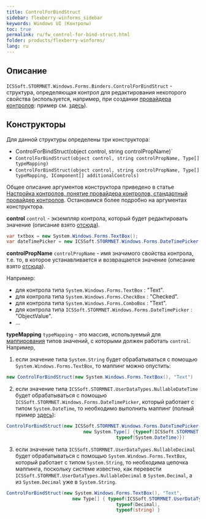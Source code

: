 ```yaml
---
title: ControlForBindStruct
sidebar: flexberry-winforms_sidebar
keywords: Windows UI (Контролы)
toc: true
permalink: ru/fw_control-for-bind-struct.html
folder: products/flexberry-winforms/
lang: ru
---
```


<!-- Данная статья ещё редактируется -->

## Описание 
`ICSSoft.STORMNET.Windows.Forms.Binders.ControlForBindStruct` - структура, определяющая контрол для редактирования некоторого свойства (используется, например, при создании [провайдера контролов](fw_control-provider-winforms.html): пример см. [здесь](fw_processing-date-in-control-provider.html)). 

## Конструкторы
Для данной структуры определены три конструктора:
* ControlForBindStruct(object control, string controlPropName)`
* `ControlForBindStruct(object control, string controlPropName, Type[] typeMapping)`
* `ControlForBindStruct(object control, string controlPropName, Type[] typeMapping, IComponent[] additionalControls)`

Общее описание аргументов конструктора приведено в статье [Настройка контролов, понятие провайдера контролов, стандартный провайдер контролов](fw_control-provider-winforms.html). Остановимся более подробно на аргументах конструктора.

 __control__
`control` - экземпляр контрола, который будет редактировать значение (описание взято [отсюда](fw_control-provider-winforms.html)).

```csharp
var txtbox = new System.Windows.Forms.TextBox();
var dateTimePicker = new ICSSoft.STORMNET.Windows.Forms.DateTimePicker();
```

 __controlPropName__
`controlPropName` - имя значимого свойства контрола, т.е. то, в которое устанавливается и возвращается значение (описание взято [отсюда](fw_control-provider-winforms.html)).

Например:
* для контрола типа `System.Windows.Forms.TextBox` : "Text".
* для контрола типа `System.Windows.Forms.CheckBox` : "Checked".
* для контрола типа `System.Windows.Forms.ComboBox` : "Text".
* для контрола типа `ICSSoft.STORMNET.Windows.Forms.DateTimePicker` : "ObjectValue".
* ...

 __typeMapping__
`typeMapping` - это массив, используемый для [маппирования](fw_control-provider-winforms.html) типов значений, с которыми должен работать `control`.
Например, 

1. если значение типа `System.String` будет обрабатываться с помощью `System.Windows.Forms.TextBox`, то маппинг можно опустить:
```csharp
new ControlForBindStruct(new System.Windows.Forms.TextBox(), "Text")
```
2. если значение типа `ICSSoft.STORMNET.UserDataTypes.NullableDateTime` будет обрабатываться с помощью `ICSSoft.STORMNET.Windows.Forms.DateTimePicker`, который работает с типом `System.DateTime`, то необходимо выполнить маппинг (полный пример [здесь](fw_processing-date-in-control-provider.html)):
```csharp
ControlForBindStruct(new ICSSoft.STORMNET.Windows.Forms.DateTimePicker(), "ObjectValue", 
							new System.Type[] {typeof(ICSSoft.STORMNET.UserDataTypes.NullableDateTime),
										typeof(System.DateTime)})
```
3. если значение типа `ICSSoft.STORMNET.UserDataTypes.NullableDecimal` будет обрабатываться с помощью `System.Windows.Forms.TextBox`, который работает с типом `System.String`, то необходима цепочка маппинга, поскольку системе известно, как перевести `ICSSoft.STORMNET.UserDataTypes.NullableDecimal` в `System.Decimal`, а из `System.Decimal` уже в `System.String`.

```csharp
ControlForBindStruct(new System.Windows.Forms.TextBox(), "Text", 
						new Type[] { typeof(ICSSoft.STORMNET.UserDataTypes.NullableDecimal), 
										typeof(Decimal), 
										typeof(string) }
```